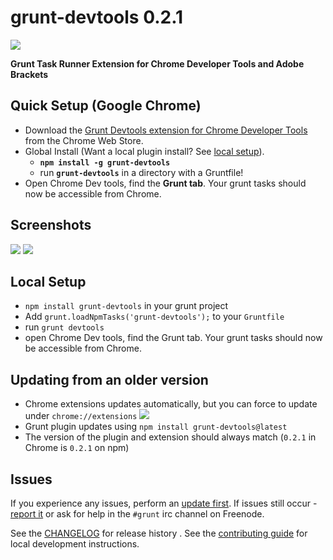 grunt-devtools 0.2.1
==============
![](http://v14d.com/u/grunt-devtools-main.png)

__Grunt Task Runner Extension for Chrome Developer Tools and Adobe Brackets__


## Quick Setup (Google Chrome)

* Download the [Grunt Devtools extension for Chrome Developer Tools](https://chrome.google.com/webstore/detail/grunt-devtools/fbiodiodggnlakggeeckkjccjhhjndnb?hl=en)
 from the Chrome Web Store.
* Global Install (Want a local plugin install? See [local setup](#local-setup)).
  * __`npm install -g grunt-devtools`__
  * run __`grunt-devtools`__ in a directory with a Gruntfile!
* Open Chrome Dev tools, find the __Grunt tab__. Your grunt tasks should now be accessible from Chrome.


## Screenshots

![](http://v14d.com/i/513393cbb7e8b.jpg)
![](http://v14d.com/i/5133941ceb6b4.jpg)

## Local Setup

* `npm install grunt-devtools` in your grunt project
* Add `grunt.loadNpmTasks('grunt-devtools');` to your `Gruntfile`
* run `grunt devtools`
* open Chrome Dev tools, find the Grunt tab. Your grunt tasks should now be accessible from Chrome.


## Updating from an older version

* Chrome extensions updates automatically, but you can force to update under `chrome://extensions` ![](http://v14d.com/i/513cbb8a20af4.png)
* Grunt plugin updates using `npm install grunt-devtools@latest`
* The version of the plugin and extension should always match (`0.2.1` in Chrome is `0.2.1` on npm)


## Issues

If you experience any issues, perform an [update first](https://github.com/vladikoff/grunt-devtools#updating-from-an-older-version).
If issues still occur - [report it](https://github.com/vladikoff/grunt-devtools/issues) or ask for help in the  `#grunt` irc channel on Freenode.

See the [CHANGELOG](CHANGELOG) for release history .
See the [contributing guide](CONTRIBUTING.md) for local development instructions.


